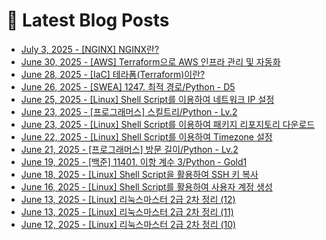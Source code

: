 # 📕 Latest Blog Posts

<ul><li><a href='https://lucy-devblog.tistory.com/entry/NGINX-NGINX%EB%9E%80' target='_blank'>July 3, 2025 - [NGINX] NGINX란?</a></li><li><a href='https://lucy-devblog.tistory.com/entry/AWS-Terraform%EC%9C%BC%EB%A1%9C-AWS-%EC%9D%B8%ED%94%84%EB%9D%BC-%EA%B4%80%EB%A6%AC-%EB%B0%8F-%EC%9E%90%EB%8F%99%ED%99%94' target='_blank'>June 30, 2025 - [AWS] Terraform으로 AWS 인프라 관리 및 자동화</a></li><li><a href='https://lucy-devblog.tistory.com/entry/IaC-%ED%85%8C%EB%9D%BC%ED%8F%BCTerraform%EC%9D%B4%EB%9E%80' target='_blank'>June 28, 2025 - [IaC] 테라폼(Terraform)이란?</a></li><li><a href='https://lucy-devblog.tistory.com/entry/SWEA-1247-%EC%B5%9C%EC%A0%81-%EA%B2%BD%EB%A1%9CPython-D5' target='_blank'>June 26, 2025 - [SWEA] 1247. 최적 경로/Python - D5</a></li><li><a href='https://lucy-devblog.tistory.com/entry/Shell-Shell-Script%EB%A5%BC-%EC%9D%B4%EC%9A%A9%ED%95%98%EC%97%AC-%EB%84%A4%ED%8A%B8%EC%9B%8C%ED%81%AC-IP-%EC%84%A4%EC%A0%95' target='_blank'>June 25, 2025 - [Linux] Shell Script를 이용하여 네트워크 IP 설정</a></li><li><a href='https://lucy-devblog.tistory.com/entry/%ED%94%84%EB%A1%9C%EA%B7%B8%EB%9E%98%EB%A8%B8%EC%8A%A4-%EC%8A%A4%ED%82%AC%ED%8A%B8%EB%A6%ACPython-Lv2' target='_blank'>June 23, 2025 - [프로그래머스] 스킬트리/Python - Lv.2</a></li><li><a href='https://lucy-devblog.tistory.com/entry/Shell-Shell-Script%EB%A5%BC-%EC%9D%B4%EC%9A%A9%ED%95%98%EC%97%AC-%ED%8C%A8%ED%82%A4%EC%A7%80-%EB%A6%AC%ED%8F%AC%EC%A7%80%ED%86%A0%EB%A6%AC-%EB%8B%A4%EC%9A%B4%EB%A1%9C%EB%93%9C' target='_blank'>June 23, 2025 - [Linux] Shell Script를 이용하여 패키지 리포지토리 다운로드</a></li><li><a href='https://lucy-devblog.tistory.com/entry/Shell-Shell-Script%EB%A5%BC-%EC%9D%B4%EC%9A%A9%ED%95%98%EC%97%AC-Timezone-%EC%84%A4%EC%A0%95' target='_blank'>June 22, 2025 - [Linux] Shell Script를 이용하여 Timezone 설정</a></li><li><a href='https://lucy-devblog.tistory.com/entry/%ED%94%84%EB%A1%9C%EA%B7%B8%EB%9E%98%EB%A8%B8%EC%8A%A4-%EB%B0%A9%EB%AC%B8-%EA%B8%B8%EC%9D%B4Python-Lv2' target='_blank'>June 21, 2025 - [프로그래머스] 방문 길이/Python - Lv.2</a></li><li><a href='https://lucy-devblog.tistory.com/entry/%EB%B0%B1%EC%A4%80-11401-%EC%9D%B4%ED%95%AD-%EA%B3%84%EC%88%98-3Python-Gold1' target='_blank'>June 19, 2025 - [백준] 11401. 이항 계수 3/Python - Gold1</a></li><li><a href='https://lucy-devblog.tistory.com/entry/Shell-Shell-Script%EC%9D%84-%ED%99%9C%EC%9A%A9%ED%95%98%EC%97%AC-SSH-%ED%82%A4-%EB%B3%B5%EC%82%AC' target='_blank'>June 18, 2025 - [Linux] Shell Script을 활용하여 SSH 키 복사</a></li><li><a href='https://lucy-devblog.tistory.com/entry/Shell-Shell-Script%EB%A5%BC-%ED%99%9C%EC%9A%A9%ED%95%98%EC%97%AC-%EC%8B%9C%EC%8A%A4%ED%85%9C-%EA%B5%AC%EC%B6%95-1' target='_blank'>June 16, 2025 - [Linux] Shell Script를 활용하여 사용자 계정 생성</a></li><li><a href='https://lucy-devblog.tistory.com/entry/Linux-%EB%A6%AC%EB%88%85%EC%8A%A4%EB%A7%88%EC%8A%A4%ED%84%B0-2%EA%B8%89-2%EC%B0%A8-%EC%98%A4%EB%8B%B5-12' target='_blank'>June 13, 2025 - [Linux] 리눅스마스터 2급 2차 정리 (12)</a></li><li><a href='https://lucy-devblog.tistory.com/entry/Linux-%EB%A6%AC%EB%88%85%EC%8A%A4%EB%A7%88%EC%8A%A4%ED%84%B0-2%EA%B8%89-2%EC%B0%A8-%EC%98%A4%EB%8B%B5-11' target='_blank'>June 13, 2025 - [Linux] 리눅스마스터 2급 2차 정리 (11)</a></li><li><a href='https://lucy-devblog.tistory.com/entry/Linux-%EB%A6%AC%EB%88%85%EC%8A%A4%EB%A7%88%EC%8A%A4%ED%84%B0-2%EA%B8%89-2%EC%B0%A8-%EC%98%A4%EB%8B%B5-10' target='_blank'>June 12, 2025 - [Linux] 리눅스마스터 2급 2차 정리 (10)</a></li></ul>